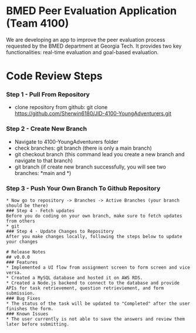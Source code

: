 # BMED Peer Evaluation Application (Team 4100)

We are developing an app to improve the peer evaluation process requested by the BMED department at Georgia Tech. It provides two key functionalities: real-time evaluation and goal-based evaluation.
# Code Review Steps
### Step 1 - Pull From Repository
* clone repository from github: git clone https://github.com/Sherwin6180/JID-4100-YoungAdventurers.git
### Step 2 - Create New Branch
* Navigate to 4100-YoungAdventurers folder
* check branches: git branch (there is only a main branch)
* git checkout branch <branch-name> (this command lead you create a new branch and navigate to that branch)
* git branch (if create new branch successfully, you will see two branches: *main and *<branch-name>)
### Step 3 - Push Your Own Branch To Github Repository
```git push origin <branch-name>
* Now go to repository -> Branches -> Active Branches (your branch should be there)
### Step 4 - Fetch updates
Before you do coding on your own branch, make sure to fetch updates from others
* git
### Step 4 - Update Changes to Repository
After you make changes locally, following the steps below to update your changes

# Release Notes
## v0.0.0
### Features
* Implemented a UI flow from assignment screen to form screen and vice versa.
* Created a MySQL database and hosted it on AWS RDS.
* Created a Node.js backend to connect to the database and provide APIs for task retrievement, question retrieviement, and form submission.
### Bug Fixes
* The status of the task will be updated to "Completed" after the user finishes the form.
### Known Issues
* The user currently is not able to save the answers and review them later before submitting.
